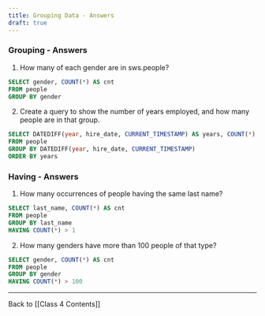 ```yaml
---
title: Grouping Data - Answers
draft: true
---
```


### Grouping - Answers

1. How many of each gender are in sws.people?

```SQL
SELECT gender, COUNT(*) AS cnt
FROM people
GROUP BY gender
```

2. Create a query to show the number of years employed, and how many people are in that group.

```SQL
SELECT DATEDIFF(year, hire_date, CURRENT_TIMESTAMP) AS years, COUNT(*) AS cnt
FROM people
GROUP BY DATEDIFF(year, hire_date, CURRENT_TIMESTAMP)
ORDER BY years
```


### Having - Answers

1. How many occurrences of people having the same last name?

```SQL
SELECT last_name, COUNT(*) AS cnt
FROM people
GROUP BY last_name
HAVING COUNT(*) > 1
```


2. How many genders have more than 100 people of that type?

```SQL
SELECT gender, COUNT(*) AS cnt
FROM people
GROUP BY gender
HAVING COUNT(*) > 100
```


---
Back to [[Class 4 Contents]]